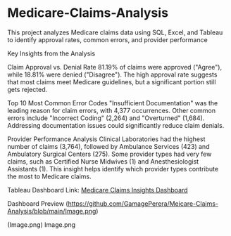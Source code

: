 # Medicare-Claims-Analysis
This project analyzes Medicare claims data using SQL, Excel, and Tableau to identify approval rates, common errors, and provider performance

Key Insights from the Analysis

Claim Approval vs. Denial Rate
81.19% of claims were approved ("Agree"), while 18.81% were denied ("Disagree").
The high approval rate suggests that most claims meet Medicare guidelines, but a significant portion still gets rejected.

Top 10 Most Common Error Codes
"Insufficient Documentation" was the leading reason for claim errors, with 4,377 occurrences.
Other common errors include "Incorrect Coding" (2,264) and "Overturned" (1,684).
Addressing documentation issues could significantly reduce claim denials.

Provider Performance Analysis
Clinical Laboratories had the highest number of claims (3,764), followed by Ambulance Services (423) and Ambulatory Surgical Centers (275).
Some provider types had very few claims, such as Certified Nurse Midwives (1) and Anesthesiologist Assistants (1).
This insight helps identify which provider types contribute the most to Medicare claims.

Tableau Dashboard Link: 
[Medicare Claims Insights Dashboard](https://public.tableau.com/app/profile/chami.perera/viz/MedicareClaimsInsightsDashboard/ClaimsAnalysisApprovalErrors)

Dashboard Preview (https://github.com/GamagePerera/Meicare-Claims-Analysis/blob/main/Image.png)

(Image.png)
Image.png
